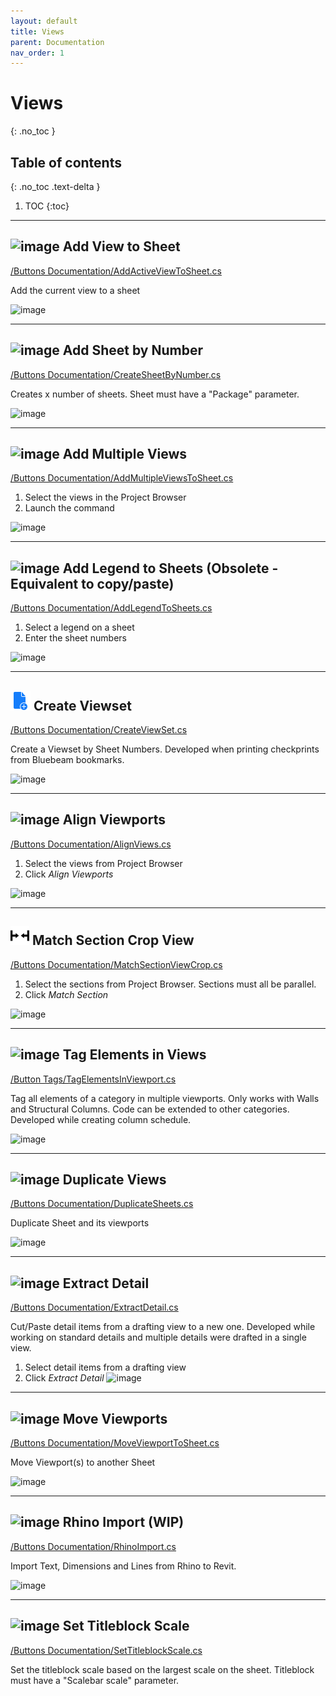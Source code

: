 ```yaml
---
layout: default
title: Views
parent: Documentation
nav_order: 1
---
```


# Views
{: .no_toc }

## Table of contents
{: .no_toc .text-delta }

1. TOC
{:toc}

---

## ![image](https://raw.githubusercontent.com/giobel/ReviTab/master/ReviTab/Resources/addView.png) Add View to Sheet
[/Buttons Documentation/AddActiveViewToSheet.cs](https://github.com/giobel/ReviTab/blob/master/ReviTab/Buttons%20Documentation/AddActiveViewToSheet.cs)

Add the current view to a sheet

![image](https://user-images.githubusercontent.com/27025848/161192103-ab5435b3-bc01-4fe4-8caf-fb96d877fafc.png)

---

## ![image](https://raw.githubusercontent.com/giobel/ReviTab/master/ReviTab/Resources/addSheetByNumber.png) Add Sheet by Number
[/Buttons Documentation/CreateSheetByNumber.cs](https://github.com/giobel/ReviTab/blob/master/ReviTab/Buttons%20Documentation/CreateSheetByNumber.cs)

Creates x number of sheets.
Sheet must have a "Package" parameter.

![image](https://user-images.githubusercontent.com/27025848/162360255-9c70b237-4321-4ae6-b881-41b57203a2d8.png)

---

## ![image](https://raw.githubusercontent.com/giobel/ReviTab/master/ReviTab/Resources/addMultipleViews.png) Add Multiple Views
[/Buttons Documentation/AddMultipleViewsToSheet.cs](https://github.com/giobel/ReviTab/blob/master/ReviTab/Buttons%20Documentation/AddMultipleViewsToSheet.cs)

1. Select the views in the Project Browser
2. Launch the command

![image](https://user-images.githubusercontent.com/27025848/161195885-56104ec3-7c4c-4e68-aec9-fa3b57c42343.png)

---

## ![image](https://raw.githubusercontent.com/giobel/ReviTab/master/ReviTab/Resources/legend.png) Add Legend to Sheets (Obsolete - Equivalent to copy/paste)
[/Buttons Documentation/AddLegendToSheets.cs](https://github.com/giobel/ReviTab/blob/master/ReviTab/Buttons%20Documentation/AddLegendToSheets.cs)

1. Select a legend on a sheet
2. Enter the sheet numbers

![image](https://user-images.githubusercontent.com/27025848/162370001-0a641744-b1f3-4e34-8148-cc7aa1806016.png)

---

## ![image](https://raw.githubusercontent.com/giobel/ReviTab/master/ReviTab/Resources/createViewSet.png) Create Viewset
[/Buttons Documentation/CreateViewSet.cs](https://github.com/giobel/ReviTab/blob/master/ReviTab/Buttons%20Documentation/CreateViewSet.cs)

Create a Viewset by Sheet Numbers. Developed when printing checkprints from Bluebeam bookmarks.

![image](https://user-images.githubusercontent.com/27025848/162370130-25e2e387-e9c3-4e6e-bdaf-aeef6f44ac7a.png)

---

## ![image](https://raw.githubusercontent.com/giobel/ReviTab/master/ReviTab/Resources/alignViewports.png) Align Viewports
[/Buttons Documentation/AlignViews.cs](https://github.com/giobel/ReviTab/blob/master/ReviTab/Buttons%20Documentation/AlignViews.cs)

1. Select the views from Project Browser
2. Click *Align Viewports*

![image](https://user-images.githubusercontent.com/27025848/162371021-73aaab0e-3167-4609-bf11-aa824885ad11.png)

---

## ![image](https://raw.githubusercontent.com/giobel/ReviTab/master/ReviTab/Resources/movement-arrows.png) Match Section Crop View
[/Buttons Documentation/MatchSectionViewCrop.cs](https://github.com/giobel/ReviTab/blob/master/ReviTab/Buttons%20Documentation/MatchSectionViewCrop.cs)

1. Select the sections from Project Browser. Sections must all be parallel.
2. Click *Match Section*

![image](https://user-images.githubusercontent.com/27025848/162374821-aca49e69-f3b3-405e-aa73-b05ef666b3ec.png)

---

## ![image](https://raw.githubusercontent.com/giobel/ReviTab/master/ReviTab/Resources/tag.png) Tag Elements in Views
[/Button Tags/TagElementsInViewport.cs](https://github.com/giobel/ReviTab/blob/master/ReviTab/Button%20Tags/TagElementsInViewport.cs)

Tag all elements of a category in multiple viewports. Only works with Walls and Structural Columns. Code can be extended to other categories. Developed while creating column schedule.

![image](https://user-images.githubusercontent.com/27025848/162375341-e0f1d518-979d-4064-9bf2-5032be6c0dd8.png)

---

## ![image](https://raw.githubusercontent.com/giobel/ReviTab/master/ReviTab/Resources/duplicateView.png) Duplicate Views
[/Buttons Documentation/DuplicateSheets.cs](https://github.com/giobel/ReviTab/blob/master/ReviTab/Buttons%20Documentation/DuplicateSheets.cs)

Duplicate Sheet and its viewports

![image](https://user-images.githubusercontent.com/27025848/162380905-fb87ee91-6205-4684-8f1f-645ad153ce27.png)

---

## ![image](https://raw.githubusercontent.com/giobel/ReviTab/master/ReviTab/Resources/extractDetail.png) Extract Detail
[/Buttons Documentation/ExtractDetail.cs](https://github.com/giobel/ReviTab/blob/master/ReviTab/Buttons%20Documentation/ExtractDetail.cs)

Cut/Paste detail items from a drafting view to a new one. Developed while working on standard details and multiple details were drafted in a single view.

1. Select detail items from a drafting view
2. Click *Extract Detail*
![image](https://user-images.githubusercontent.com/27025848/162381161-2ca46c4c-8421-47cc-8760-1a044c9e94eb.png)

---

## ![image](https://raw.githubusercontent.com/giobel/ReviTab/master/ReviTab/Resources/moveViewports.png) Move Viewports
[/Buttons Documentation/MoveViewportToSheet.cs](https://github.com/giobel/ReviTab/blob/master/ReviTab/Buttons%20Documentation/MoveViewportToSheet.cs)

Move Viewport(s) to another Sheet

![image](https://user-images.githubusercontent.com/27025848/162381936-304066d2-bcce-4bd4-a1ab-192d88416b32.png)

---

## ![image](https://raw.githubusercontent.com/giobel/ReviTab/master/ReviTab/Resources/rhinoImport.png) Rhino Import (WIP)
[/Buttons Documentation/RhinoImport.cs](https://github.com/giobel/ReviTab/blob/master/ReviTab/Buttons%20Documentation/RhinoImport.cs)

Import Text, Dimensions and Lines from Rhino to Revit. 

![image](https://user-images.githubusercontent.com/27025848/162382309-ef85072f-bae4-4563-83dc-454c803c9721.png)

---

## ![image](https://raw.githubusercontent.com/giobel/ReviTab/master/ReviTab/Resources/ruler.png) Set Titleblock Scale
[/Buttons Documentation/SetTitleblockScale.cs](https://github.com/giobel/ReviTab/blob/master/ReviTab/Buttons%20Documentation/SetTitleblockScale.cs)

Set the titleblock scale based on the largest scale on the sheet. Titleblock must have a "Scalebar scale" parameter.
